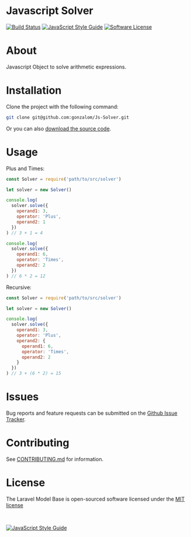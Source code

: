 Javascript Solver
======

[![Build Status][ico-travis]][link-travis]
[![JavaScript Style Guide](https://img.shields.io/badge/code_style-standard-brightgreen.svg)](https://standardjs.com)
[![Software License][ico-license]](LICENSE.md)

# About

Javascript Object to solve arithmetic expressions.


# Installation

Clone the project with the following command:

```bash
git clone git@github.com:gonzalom/Js-Solver.git
```

Or you can also [download the source code](https://github.com/gonzalom/Js-Solver/archive/master.zip).

# Usage

Plus and Times:

```javascript
const Solver = require('path/to/src/solver')

let solver = new Solver()

console.log(
  solver.solve({
    operand1: 3,
    operator: 'Plus',
    operand2: 1
  })
) // 3 + 1 = 4

console.log(
  solver.solve({
    operand1: 6,
    operator: 'Times',
    operand2: 2
  })
) // 6 * 2 = 12
```

Recursive:

```javascript
const Solver = require('path/to/src/solver')

let solver = new Solver()

console.log(
  solver.solve({
    operand1: 3,
    operator: 'Plus',
    operand2: {
      operand1: 6,
      operator: 'Times',
      operand2: 2
    }
  })
) // 3 + (6 * 2) = 15
```

# Issues

Bug reports and feature requests can be submitted on the [Github Issue Tracker](https://github.com/gonzalom/Js-Solver/issues).

# Contributing

See [CONTRIBUTING.md](CONTRIBUTING.md) for information.

# License

The Laravel Model Base is open-sourced software licensed under the [MIT license](http://opensource.org/licenses/MIT)

<br />

[![JavaScript Style Guide](https://cdn.rawgit.com/feross/standard/master/badge.svg)](https://github.com/feross/standard)

[ico-license]: https://img.shields.io/badge/license-MIT-brightgreen.svg?style=flat-square
[ico-travis]: https://travis-ci.org/gonzalom/Js-Solver.svg?branch=master

[link-travis]: https://travis-ci.org/gonzalom/Js-Solver
[link-author]: https://github.com/gonzalom
